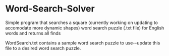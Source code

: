 # Word-Search-Solver

Simple program that searches a square (currently working on updating to accomodate more dynamic shapes) word search puzzle (.txt file) for English words and returns all finds

WordSearch.txt contains a sample word search puzzle to use--update this file to a desired word search puzzle.
